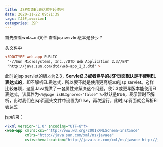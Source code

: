 ```yaml
---
title: JSP页面El表达式不起作用
date: 2020-11-22 09:21:39
tags: [JSP,session]
categories: JSP
---
```


首先查看web.xml文件 查看jsp servlet版本是多少？

<!--more-->

头文件中

```xml
<!DOCTYPE web-app PUBLIC
 "-//Sun Microsystems, Inc.//DTD Web Application 2.3//EN"
 "http://java.sun.com/dtd/web-app_2_3.dtd" >
```

此时的jsp servlet的版本为2.3，**Servlet2.3或者更早的JSP页面默认是不使用EL表达式的**，即不解析EL表达式，所以要不就是使用更高版本的jsp servlet。这样比较麻烦，这里Java提供了一各属性来解决这个问题，使2.3或更早版本能使用El表达式，该属性为`<%@page isELIgnored="false" %>`默认是true，表示暂时不解析，此时我们在jsp页面头文件中设置为false，再次运行，此时jsp页面就会解析El表达式



jsp约束：

```xml
<?xml version="1.0" encoding="UTF-8"?>
<web-app xmlns:xsi="http://www.w3.org/2001/XMLSchema-instance"
         xmlns="http://java.sun.com/xml/ns/javaee"
         xsi:schemaLocation="http://java.sun.com/xml/ns/javaee http://java.sun.com/xml/ns/javaee/web-app_2_5.xsd" id="WebApp_ID" version="2.5">
```


